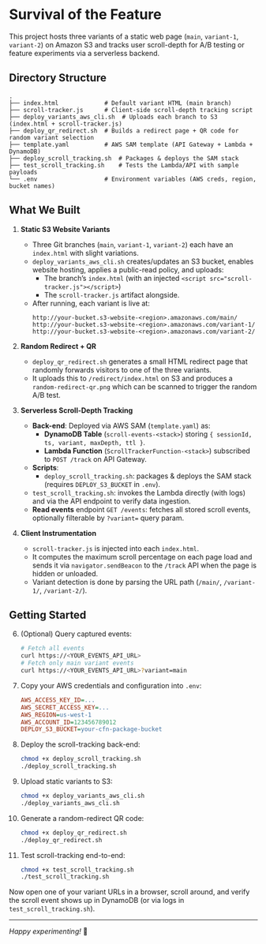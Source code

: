 # Survival of the Feature

This project hosts three variants of a static web page (`main`, `variant-1`, `variant-2`) on Amazon S3 and tracks user scroll-depth for A/B testing or feature experiments via a serverless backend.

## Directory Structure
```
.
├── index.html             # Default variant HTML (main branch)
├── scroll-tracker.js      # Client-side scroll-depth tracking script
├── deploy_variants_aws_cli.sh  # Uploads each branch to S3 (index.html + scroll-tracker.js)
├── deploy_qr_redirect.sh  # Builds a redirect page + QR code for random variant selection
├── template.yaml          # AWS SAM template (API Gateway + Lambda + DynamoDB)
├── deploy_scroll_tracking.sh  # Packages & deploys the SAM stack
├── test_scroll_tracking.sh    # Tests the Lambda/API with sample payloads
└── .env                   # Environment variables (AWS creds, region, bucket names)
```

## What We Built

1. **Static S3 Website Variants**
   - Three Git branches (`main`, `variant-1`, `variant-2`) each have an `index.html` with slight variations.
   - `deploy_variants_aws_cli.sh` creates/updates an S3 bucket, enables website hosting, applies a public-read policy, and uploads:
     - The branch’s `index.html` (with an injected `<script src="scroll-tracker.js"></script>`)
     - The `scroll-tracker.js` artifact alongside.
   - After running, each variant is live at:
     ```
     http://your-bucket.s3-website-<region>.amazonaws.com/main/
     http://your-bucket.s3-website-<region>.amazonaws.com/variant-1/
     http://your-bucket.s3-website-<region>.amazonaws.com/variant-2/
     ```

2. **Random Redirect + QR**
   - `deploy_qr_redirect.sh` generates a small HTML redirect page that randomly forwards visitors to one of the three variants.
   - It uploads this to `/redirect/index.html` on S3 and produces a `random-redirect-qr.png` which can be scanned to trigger the random A/B test.

3. **Serverless Scroll-Depth Tracking**
   - **Back-end**: Deployed via AWS SAM (`template.yaml`) as:
     - **DynamoDB Table** (`scroll-events-<stack>`) storing `{ sessionId, ts, variant, maxDepth, ttl }`.
     - **Lambda Function** (`ScrollTrackerFunction-<stack>`) subscribed to `POST /track` on API Gateway.
   - **Scripts**:
     - `deploy_scroll_tracking.sh`: packages & deploys the SAM stack (requires `DEPLOY_S3_BUCKET` in `.env`).
   - `test_scroll_tracking.sh`: invokes the Lambda directly (with logs) and via the API endpoint to verify data ingestion.
   - **Read events** endpoint `GET /events`: fetches all stored scroll events, optionally filterable by `?variant=` query param.

4. **Client Instrumentation**
   - `scroll-tracker.js` is injected into each `index.html`.
   - It computes the maximum scroll percentage on each page load and sends it via `navigator.sendBeacon` to the `/track` API when the page is hidden or unloaded.
   - Variant detection is done by parsing the URL path (`/main/`, `/variant-1/`, `/variant-2/`).

## Getting Started
6. (Optional) Query captured events:
   ```bash
   # Fetch all events
   curl https://<YOUR_EVENTS_API_URL>
   # Fetch only main variant events
   curl https://<YOUR_EVENTS_API_URL>?variant=main
   ```

1. Copy your AWS credentials and configuration into `.env`:
   ```ini
   AWS_ACCESS_KEY_ID=...
   AWS_SECRET_ACCESS_KEY=...
   AWS_REGION=us-west-1
   AWS_ACCOUNT_ID=123456789012
   DEPLOY_S3_BUCKET=your-cfn-package-bucket
   ```

2. Deploy the scroll-tracking back-end:
   ```bash
   chmod +x deploy_scroll_tracking.sh
   ./deploy_scroll_tracking.sh
   ```

3. Upload static variants to S3:
   ```bash
   chmod +x deploy_variants_aws_cli.sh
   ./deploy_variants_aws_cli.sh
   ```

4. Generate a random-redirect QR code:
   ```bash
   chmod +x deploy_qr_redirect.sh
   ./deploy_qr_redirect.sh
   ```

5. Test scroll-tracking end-to-end:
   ```bash
   chmod +x test_scroll_tracking.sh
   ./test_scroll_tracking.sh
   ```

Now open one of your variant URLs in a browser, scroll around, and verify the scroll event shows up in DynamoDB (or via logs in `test_scroll_tracking.sh`).

---
_Happy experimenting!_ 🚀